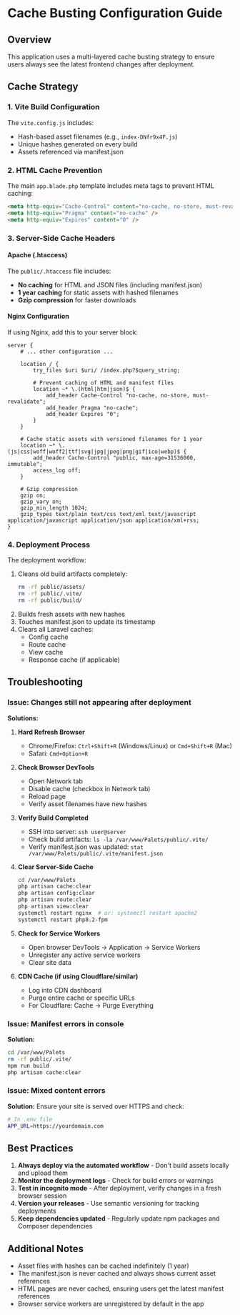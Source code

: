 # Cache Busting Configuration Guide

## Overview
This application uses a multi-layered cache busting strategy to ensure users always see the latest frontend changes after deployment.

## Cache Strategy

### 1. **Vite Build Configuration**
The `vite.config.js` includes:
- Hash-based asset filenames (e.g., `index-DNfr9x4F.js`)
- Unique hashes generated on every build
- Assets referenced via manifest.json

### 2. **HTML Cache Prevention**
The main `app.blade.php` template includes meta tags to prevent HTML caching:
```html
<meta http-equiv="Cache-Control" content="no-cache, no-store, must-revalidate" />
<meta http-equiv="Pragma" content="no-cache" />
<meta http-equiv="Expires" content="0" />
```

### 3. **Server-Side Cache Headers**

#### Apache (.htaccess)
The `public/.htaccess` file includes:
- **No caching** for HTML and JSON files (including manifest.json)
- **1 year caching** for static assets with hashed filenames
- **Gzip compression** for faster downloads

#### Nginx Configuration
If using Nginx, add this to your server block:

```nginx
server {
    # ... other configuration ...

    location / {
        try_files $uri $uri/ /index.php?$query_string;
        
        # Prevent caching of HTML and manifest files
        location ~* \.(html|htm|json)$ {
            add_header Cache-Control "no-cache, no-store, must-revalidate";
            add_header Pragma "no-cache";
            add_header Expires "0";
        }
    }

    # Cache static assets with versioned filenames for 1 year
    location ~* \.(js|css|woff|woff2|ttf|svg|jpg|jpeg|png|gif|ico|webp)$ {
        add_header Cache-Control "public, max-age=31536000, immutable";
        access_log off;
    }

    # Gzip compression
    gzip on;
    gzip_vary on;
    gzip_min_length 1024;
    gzip_types text/plain text/css text/xml text/javascript application/javascript application/json application/xml+rss;
}
```

### 4. **Deployment Process**
The deployment workflow:
1. Cleans old build artifacts completely:
   ```bash
   rm -rf public/assets/
   rm -rf public/.vite/
   rm -rf public/build/
   ```
2. Builds fresh assets with new hashes
3. Touches manifest.json to update its timestamp
4. Clears all Laravel caches:
   - Config cache
   - Route cache
   - View cache
   - Response cache (if applicable)

## Troubleshooting

### Issue: Changes still not appearing after deployment

**Solutions:**

1. **Hard Refresh Browser**
   - Chrome/Firefox: `Ctrl+Shift+R` (Windows/Linux) or `Cmd+Shift+R` (Mac)
   - Safari: `Cmd+Option+R`

2. **Check Browser DevTools**
   - Open Network tab
   - Disable cache (checkbox in Network tab)
   - Reload page
   - Verify asset filenames have new hashes

3. **Verify Build Completed**
   - SSH into server: `ssh user@server`
   - Check build artifacts: `ls -la /var/www/Palets/public/.vite/`
   - Verify manifest.json was updated: `stat /var/www/Palets/public/.vite/manifest.json`

4. **Clear Server-Side Cache**
   ```bash
   cd /var/www/Palets
   php artisan cache:clear
   php artisan config:clear
   php artisan route:clear
   php artisan view:clear
   systemctl restart nginx  # or: systemctl restart apache2
   systemctl restart php8.2-fpm
   ```

5. **Check for Service Workers**
   - Open browser DevTools → Application → Service Workers
   - Unregister any active service workers
   - Clear site data

6. **CDN Cache (if using Cloudflare/similar)**
   - Log into CDN dashboard
   - Purge entire cache or specific URLs
   - For Cloudflare: Cache → Purge Everything

### Issue: Manifest errors in console

**Solution:**
```bash
cd /var/www/Palets
rm -rf public/.vite/
npm run build
php artisan cache:clear
```

### Issue: Mixed content errors

**Solution:**
Ensure your site is served over HTTPS and check:
```bash
# In .env file
APP_URL=https://yourdomain.com
```

## Best Practices

1. **Always deploy via the automated workflow** - Don't build assets locally and upload them
2. **Monitor the deployment logs** - Check for build errors or warnings
3. **Test in incognito mode** - After deployment, verify changes in a fresh browser session
4. **Version your releases** - Use semantic versioning for tracking deployments
5. **Keep dependencies updated** - Regularly update npm packages and Composer dependencies

## Additional Notes

- Asset files with hashes can be cached indefinitely (1 year)
- The manifest.json is never cached and always shows current asset references
- HTML pages are never cached, ensuring users get the latest manifest references
- Browser service workers are unregistered by default in the app
